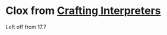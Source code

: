 # Clox from [Crafting Interpreters](https://craftinginterpreters.com/scanning-on-demand.html)

Left off from 17.7

